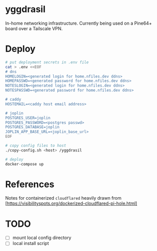 # yggdrasil

In-home networking infrastructure. Currently being used on a Pine64+ board over a Tailscale VPN.

# Deploy

```bash
# put deployment secrets in .env file
cat > .env <<EOF
# dns
HOMELOGIN=<generated login for home.nfiles.dev ddns>
HOMEPASSWD=<generated password for home.nfiles.dev ddns>
NOTESLOGIN=<generated login for home.nfiles.dev ddns>
NOTESPASSWD=<generated password for home.nfiles.dev ddns>

# caddy
HOSTEMAIL=<caddy host email address>

# joplin
POSTGRES_USER=joplin
POSTGRES_PASSWORD=<postgres passwd>
POSTGRES_DATABASE=joplin
JOPLIN_APP_BASE_URL=<joplin_base_url>
EOF

# copy config files to host
./copy-config.sh <host> /yggdrasil

# deploy
docker-compose up
```

# References

Notes for containerized `cloudflared` heavily drawn from [https://visibilityspots.org/dockerized-cloudflared-pi-hole.html]

# TODO

- [ ] mount local config directory
- [ ] local install script